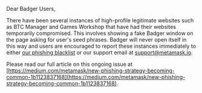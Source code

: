 Dear Badger Users,

There have been several instances of high-profile legitimate websites such as BTC Manager and Games Workshop that have had their websites temporarily compromised. This involves showing a fake Badger window on the page asking for user's seed phrases. Badger will never open itself in this way and users are encouraged to report these instances immediately to either [our phishing blacklist](https://github.com/MetaMask/eth-phishing-detect/issues) or our support email at [support@metamask.io](mailto:support@metamask.io).

Please read our full article on this ongoing issue at [https://medium.com/metamask/new-phishing-strategy-becoming-common-1b1123837168](https://medium.com/metamask/new-phishing-strategy-becoming-common-1b1123837168).

